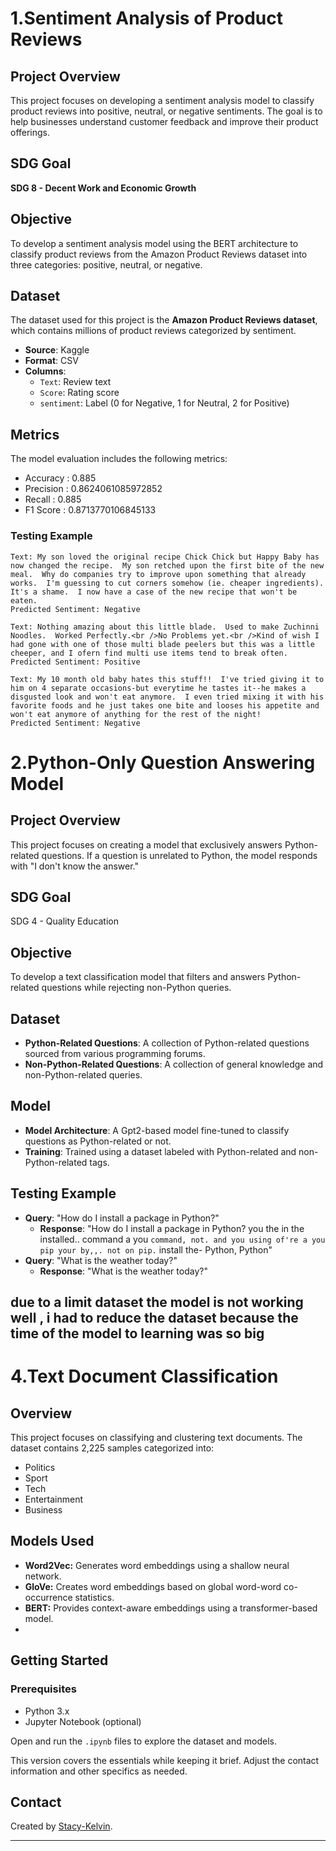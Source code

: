 # 1.Sentiment Analysis of Product Reviews

## Project Overview

This project focuses on developing a sentiment analysis model to classify product reviews into positive, neutral, or negative sentiments. The goal is to help businesses understand customer feedback and improve their product offerings.

## SDG Goal

**SDG 8 - Decent Work and Economic Growth**

## Objective

To develop a sentiment analysis model using the BERT architecture to classify product reviews from the Amazon Product Reviews dataset into three categories: positive, neutral, or negative.

## Dataset

The dataset used for this project is the **Amazon Product Reviews dataset**, which contains millions of product reviews categorized by sentiment. 

- **Source**: Kaggle
- **Format**: CSV
- **Columns**: 
  - `Text`: Review text
  - `Score`: Rating score
  - `sentiment`: Label (0 for Negative, 1 for Neutral, 2 for Positive)

## Metrics

The model evaluation includes the following metrics:
- Accuracy : 0.885
- Precision : 0.8624061085972852
- Recall :  0.885
- F1 Score :  0.8713770106845133

### Testing Example

```plaintext
Text: My son loved the original recipe Chick Chick but Happy Baby has now changed the recipe.  My son retched upon the first bite of the new meal.  Why do companies try to improve upon something that already works.  I'm guessing to cut corners somehow (ie. cheaper ingredients).  It's a shame.  I now have a case of the new recipe that won't be eaten.
Predicted Sentiment: Negative

Text: Nothing amazing about this little blade.  Used to make Zuchinni Noodles.  Worked Perfectly.<br />No Problems yet.<br />Kind of wish I had gone with one of those multi blade peelers but this was a little cheeper, and I ofern find multi use items tend to break often.
Predicted Sentiment: Positive

Text: My 10 month old baby hates this stuff!!  I've tried giving it to him on 4 separate occasions-but everytime he tastes it--he makes a disgusted look and won't eat anymore.  I even tried mixing it with his favorite foods and he just takes one bite and looses his appetite and won't eat anymore of anything for the rest of the night!
Predicted Sentiment: Negative

```






# 2.Python-Only Question Answering Model

## Project Overview
This project focuses on creating a model that exclusively answers Python-related questions. If a question is unrelated to Python, the model responds with "I don't know the answer."

## SDG Goal
SDG 4 - Quality Education

## Objective
To develop a text classification model that filters and answers Python-related questions while rejecting non-Python queries.

## Dataset
- **Python-Related Questions**: A collection of Python-related questions sourced from various programming forums.
- **Non-Python-Related Questions**: A collection of general knowledge and non-Python-related queries.


## Model
- **Model Architecture**: A Gpt2-based model fine-tuned to classify questions as Python-related or not.
- **Training**: Trained using a dataset labeled with Python-related and non-Python-related tags.




## Testing Example
- **Query**: "How do I install a package in Python?"
  - **Response**: "How do I install a package in Python? you the in the installed.. command a you ` command, not. and you using of're a you pip your by,,. not on pip.
` install the- Python, Python"
- **Query**: "What is the weather today?"
  - **Response**: "What is the weather today?"

## due to a limit dataset the model is not working well , i had to reduce the dataset because the time of the model to learning was so big





# 4.Text Document Classification

## Overview
This project focuses on classifying and clustering text documents. The dataset contains 2,225 samples categorized into:

- Politics
- Sport
- Tech
- Entertainment
- Business

## Models Used
- **Word2Vec:** Generates word embeddings using a shallow neural network.
- **GloVe:** Creates word embeddings based on global word-word co-occurrence statistics.
- **BERT:** Provides context-aware embeddings using a transformer-based model.
- 
## Getting Started

### Prerequisites
- Python 3.x
- Jupyter Notebook (optional)

Open and run the `.ipynb` files to explore the dataset and models.



This version covers the essentials while keeping it brief. Adjust the contact information and other specifics as needed.
## Contact
Created by [Stacy-Kelvin](https://github.com/yourusername).

---
